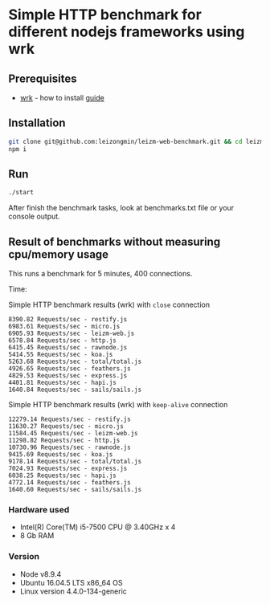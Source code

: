 # Simple HTTP benchmark for different nodejs frameworks using wrk

## Prerequisites

* [wrk](https://github.com/wg/wrk) - how to install [guide](https://github.com/wg/wrk/wiki/Installing-Wrk-on-Linux)

## Installation

```bash
git clone git@github.com:leizongmin/leizm-web-benchmark.git && cd leizm-web-benchmark
npm i
```

## Run

```bash
./start
```

After finish the benchmark tasks, look at benchmarks.txt file or your console output.

## Result of benchmarks without measuring cpu/memory usage

This runs a benchmark for 5 minutes, 400 connections.

Time:

Simple HTTP benchmark results (wrk) with `close` connection

```text
8390.82 Requests/sec - restify.js
6983.61 Requests/sec - micro.js
6905.93 Requests/sec - leizm-web.js
6578.84 Requests/sec - http.js
6415.45 Requests/sec - rawnode.js
5414.55 Requests/sec - koa.js
5263.68 Requests/sec - total/total.js
4926.65 Requests/sec - feathers.js
4829.53 Requests/sec - express.js
4401.81 Requests/sec - hapi.js
1640.84 Requests/sec - sails/sails.js
```

Simple HTTP benchmark results (wrk) with `keep-alive` connection

```text
12279.14 Requests/sec - restify.js
11630.27 Requests/sec - micro.js
11584.45 Requests/sec - leizm-web.js
11298.82 Requests/sec - http.js
10730.96 Requests/sec - rawnode.js
9415.69 Requests/sec - koa.js
9178.14 Requests/sec - total/total.js
7024.93 Requests/sec - express.js
6038.25 Requests/sec - hapi.js
4772.14 Requests/sec - feathers.js
1640.60 Requests/sec - sails/sails.js
```

### Hardware used

* Intel(R) Core(TM) i5-7500 CPU @ 3.40GHz x 4
* 8 Gb RAM

### Version

* Node v8.9.4
* Ubuntu 16.04.5 LTS x86_64 OS
* Linux version 4.4.0-134-generic
